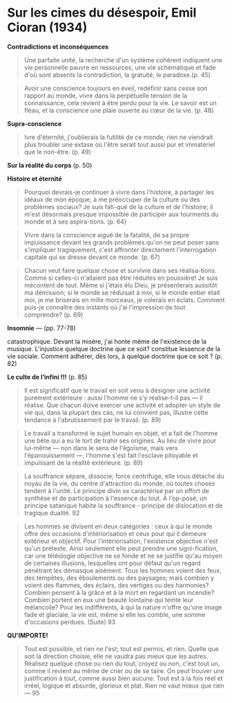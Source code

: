 # Sur les cimes du désespoir, Emil Cioran (1934)

**Contradictions et inconséquences**
> Une parfaite unité, la recherche d'un système cohérent indiquent une vie personnelle pauvre en ressources, une vie schématique et fade d'où sont absents la contradiction, la gratuité, le paradoxe.(p. 45)

> Avoir une conscience toujours en éveil, redéfinir sans cesse son rapport au monde, vivre dans la perpétuelle tension de la connaissance, cela revient à être perdu pour la vie. Le savoir est un fléau, et la conscience une plaie ouverte au cœur de la vie. (p. 48)

**Supra-conscience**
> Ivre d'éternité, j'oublierais la futilité de ce monde; rien ne viendrait plus troubler une extase où l'être serait tout aussi pur et immatériel que le non-être. (p. 49)

**Sur la réalité du corps** (p. 50)

**Histoire et éternité**
> Pourquoi devrais-je continuer à vivre dans l'histoire, à partager les idéaux de mon époque, à me préoccuper de la culture ou des problèmes sociaux? Je suis fati-qué de la culture et de l'histoire; il m'est désormais presque impossible de participer aux tourments du monde et à ses aspira-tions. (p. 64)

> Vivre dans la conscience aiguë de la fatalité, de sa propre impuissance devant les grands problèmes qu'on ne peut poser sans s'impliquer tragiquement, c'est affronter directement l'interrogation capitale qui se dresse devant ce monde. (p. 67)

> Chacun veut faire quelque chose et survivre dans ses réalisa-tions. Comme si celles-ci n'allaient pas être réduites en poussière!
> Je suis mécontent de tout. Même si j'étais élu Dieu, je présenterais aussitôt ma démission; si le monde se réduisait à moi, si le monde entier était moi, je me briserais en mille morceaux, je volerais en éclats. Comment puis-je connaître des instants où j'ai l'impression de tout comprendre? (p. 69)

**Insomnie** — (pp. 77-78)

catastrophique. Devant la misère, j'ai honte même de l'existence de la musique. L'injustice quelque doctrine que ce soit?
constitue lessence de la vie sociale. Comment adhérer, dès lors, à quelque doctrine que ce soit ? (p. 82)

**Le culte de l’infini !!!** (p. 85)

> Il est significatif que le travail en soit venu à désigner une activité purement extérieure : aussi l'homme ne s'y réalise-t-il pas — il réalise. Que chacun doive exercer une activité et adopter un style de vie qui, dans la plupart des cas, ne lui convient pas, illustre cette tendance à l'abrutissement par le travail. (p. 89)

> Le travail a transformé le sujet humain en objet, et a fait de l'homme une bête qui a eu le tort de trahir ses origines. Au lieu de vivre pour lui-même — non dans le sens de l'égoïsme, mais vers l'épanouissement —, l'homme s'est fait l'esclave pitoyable et impuissant de la réalité extérieure. (p. 89)

> La souffrance sépare, dissocie; force centrifuge, elle vous détache du noyau de la vie, du centre d'attraction du monde, où toutes choses tendent à l'unité. Le principe divin se caractérise par un effort de synthèse et de participation à l'essence du tout. À l'op-posé, un principe satanique habite la souffrance - principe de dislocation et de tragique dualité. 92

> Les hommes se divisent en deux catégories : ceux à qui le monde offre des occasions d'intériorisation et ceux pour qui il demeure extérieur et objectif. Pour l'intériorisation, l'existence objective n'est qu'un prétexte. Ainsi seulement elle peut prendre une signi-fication, car une téléologie objective ne se fonde et ne se justifie qu'au moyen de certaines illusions, lesquelles ont pour défaut qu'un regard pénétrant les démasque aisément. Tous les hommes voient des feux, des tempêtes, des éboulements ou des paysages; mais combien y voient des flammes, des éclairs, des vertiges ou des harmonies? Combien pensent à la grâce et à la mort en regardant un incendie? Combien portent en eux une beauté lointaine qui teinte leur mélancolie? Pour les indifférents, à qui la nature n'offre qu'une image fade et glaciale, la vie est, même si elle les comble, une somme d'occasions perdues. (Suite) 93

**QU'IMPORTE!**
> Tout est possible, et rien ne l'est; tout est permis, et rien. Quelle que soit la direction choisie, elle ne vaudra pas mieux que les autres. Réalisez quelque chose ou rien du tout, croyez ou non, c'est tout un, comme il revient au même de crier ou de se taire. On peut trouver une justification à tout, comme aussi bien aucune. Tout est à la fois réel et irréel, logique et absurde, glorieux et plat. Rien ne vaut mieux que rien — 95
